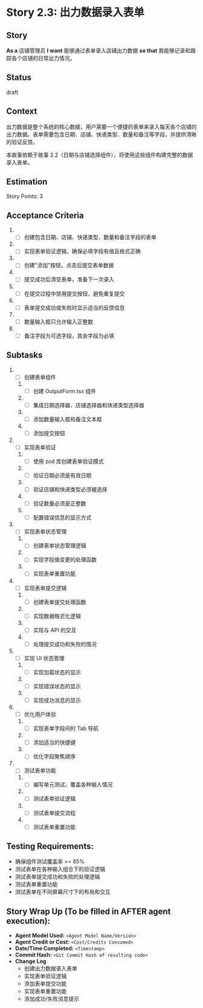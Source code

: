 # Story 2.3: 出力数据录入表单

## Story

**As a** 店铺管理员
**I want** 能够通过表单录入店铺出力数据
**so that** 我能够记录和跟踪各个店铺的日常出力情况。

## Status

draft

## Context

出力数据是整个系统的核心数据，用户需要一个便捷的表单来录入每天各个店铺的出力数据。表单需要包含日期、店铺、快递类型、数量和备注等字段，并提供清晰的验证反馈。

本故事依赖于故事 2.2（日期与店铺选择组件），将使用这些组件构建完整的数据录入表单。

## Estimation

Story Points: 3

## Acceptance Criteria

1. - [ ] 创建包含日期、店铺、快递类型、数量和备注字段的表单
2. - [ ] 实现表单验证逻辑，确保必填字段有值且格式正确
3. - [ ] 创建"添加"按钮，点击后提交表单数据
4. - [ ] 提交成功后清空表单，准备下一次录入
5. - [ ] 在提交过程中禁用提交按钮，避免重复提交
6. - [ ] 表单提交成功或失败时显示适当的反馈信息
7. - [ ] 数量输入框只允许输入正整数
8. - [ ] 备注字段为可选字段，其余字段为必填

## Subtasks

1. - [ ] 创建表单组件
   1. - [ ] 创建 OutputForm.tsx 组件
   2. - [ ] 集成日期选择器、店铺选择器和快递类型选择器
   3. - [ ] 添加数量输入框和备注文本框
   4. - [ ] 添加提交按钮
2. - [ ] 实现表单验证
   1. - [ ] 使用 zod 库创建表单验证模式
   2. - [ ] 验证日期必须是有效日期
   3. - [ ] 验证店铺和快递类型必须被选择
   4. - [ ] 验证数量必须是正整数
   5. - [ ] 配置错误信息的显示方式
3. - [ ] 实现表单状态管理
   1. - [ ] 创建表单状态管理逻辑
   2. - [ ] 实现字段值变更的处理函数
   3. - [ ] 实现表单重置功能
4. - [ ] 实现表单提交逻辑
   1. - [ ] 创建表单提交处理函数
   2. - [ ] 实现数据格式化逻辑
   3. - [ ] 实现与 API 的交互
   4. - [ ] 处理提交成功和失败的情况
5. - [ ] 实现 UI 状态管理
   1. - [ ] 实现加载状态的显示
   2. - [ ] 实现错误状态的显示
   3. - [ ] 实现成功消息的显示
6. - [ ] 优化用户体验
   1. - [ ] 实现表单字段间的 Tab 导航
   2. - [ ] 添加适当的快捷键
   3. - [ ] 优化字段聚焦顺序
7. - [ ] 测试表单功能
   1. - [ ] 编写单元测试，覆盖各种输入情况
   2. - [ ] 测试表单验证逻辑
   3. - [ ] 测试表单提交流程
   4. - [ ] 测试表单重置功能

## Testing Requirements:

- 确保组件测试覆盖率 >= 85%
- 测试表单在各种输入组合下的验证逻辑
- 测试表单提交成功和失败的处理逻辑
- 测试表单重置功能
- 测试表单在不同屏幕尺寸下的布局和交互

## Story Wrap Up (To be filled in AFTER agent execution):

- **Agent Model Used:** `<Agent Model Name/Version>`
- **Agent Credit or Cost:** `<Cost/Credits Consumed>`
- **Date/Time Completed:** `<Timestamp>`
- **Commit Hash:** `<Git Commit Hash of resulting code>`
- **Change Log**
  - 创建出力数据录入表单
  - 实现表单验证逻辑
  - 添加表单提交功能
  - 实现表单重置功能
  - 添加成功/失败消息提示
